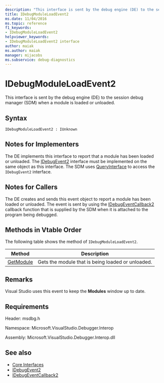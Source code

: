 ```yaml
---
description: "This interface is sent by the debug engine (DE) to the session debug manager (SDM) when a module is loaded or unloaded."
title: IDebugModuleLoadEvent2
ms.date: 11/04/2016
ms.topic: reference
f1_keywords:
- IDebugModuleLoadEvent2
helpviewer_keywords:
- IDebugModuleLoadEvent2 interface
author: maiak
ms.author: maiak
manager: mijacobs
ms.subservice: debug-diagnostics
---
```

# IDebugModuleLoadEvent2

This interface is sent by the debug engine (DE) to the session debug manager (SDM) when a module is loaded or unloaded.

## Syntax

```
IDebugModuleLoadEvent2 : IUnknown
```

## Notes for Implementers
 The DE implements this interface to report that a module has been loaded or unloaded. The [IDebugEvent2](../../../extensibility/debugger/reference/idebugevent2.md) interface must be implemented on the same object as this interface. The SDM uses [QueryInterface](/cpp/atl/queryinterface) to access the `IDebugEvent2` interface.

## Notes for Callers
 The DE creates and sends this event object to report a module has been loaded or unloaded. The event is sent by using the [IDebugEventCallback2](../../../extensibility/debugger/reference/idebugeventcallback2.md) callback function that is supplied by the SDM when it is attached to the program being debugged.

## Methods in Vtable Order
 The following table shows the method of `IDebugModuleLoadEvent2`.

|Method|Description|
|------------|-----------------|
|[GetModule](../../../extensibility/debugger/reference/idebugmoduleloadevent2-getmodule.md)|Gets the module that is being loaded or unloaded.|

## Remarks
 Visual Studio uses this event to keep the **Modules** window up to date.

## Requirements
 Header: msdbg.h

 Namespace: Microsoft.VisualStudio.Debugger.Interop

 Assembly: Microsoft.VisualStudio.Debugger.Interop.dll

## See also
- [Core Interfaces](../../../extensibility/debugger/reference/core-interfaces.md)
- [IDebugEvent2](../../../extensibility/debugger/reference/idebugevent2.md)
- [IDebugEventCallback2](../../../extensibility/debugger/reference/idebugeventcallback2.md)
